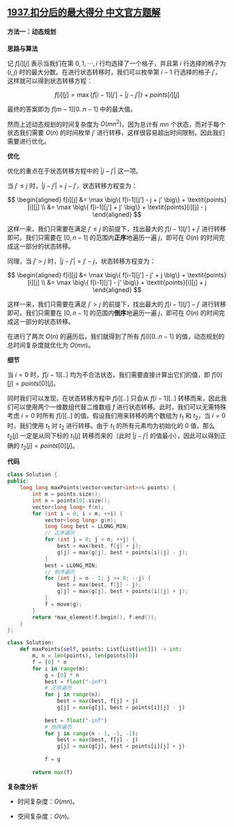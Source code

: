 ## [1937.扣分后的最大得分 中文官方题解](https://leetcode.cn/problems/maximum-number-of-points-with-cost/solutions/100000/kou-fen-hou-de-zui-da-de-fen-by-leetcode-60zl)
#### 方法一：动态规划

**思路与算法**

记 $f[i][j]$ 表示当我们在第 $0, 1, \cdots, i$ 行均选择了一个格子，并且第 $i$ 行选择的格子为 $(i, j)$ 时的最大分数。在进行状态转移时，我们可以枚举第 $i-1$ 行选择的格子 $j'$，这样就可以得到状态转移方程：

$$
f[i][j] = \max \big\{ f[i-1][j'] - |j - j'| \big\} + \textit{points}[i][j]
$$

最终的答案即为 $f[m-1][0..n-1]$ 中的最大值。

然而上述动态规划的时间复杂度为 $O(mn^2)$，因为总计有 $mn$ 个状态，而对于每个状态我们需要 $O(n)$ 的时间枚举 $j'$ 进行转移，这样很容易超出时间限制，因此我们需要进行优化。

**优化**

优化的重点在于状态转移方程中的 $|j-j'|$ 这一项。

当 $j' \leq j$ 时，$|j - j'| = j - j'$，状态转移方程变为：

$$
\begin{aligned}
f[i][j] &= \max \big\{ f[i-1][j'] - j + j' \big\} + \textit{points}[i][j] \\
&= \max \big\{ f[i-1][j'] + j' \big\} + \textit{points}[i][j] - j
\end{aligned}
$$

这样一来，我们只需要在满足 $j' \leq j$ 的前提下，找出最大的 $f[i-1][j'] + j'$ 进行转移即可。我们只需要在 $[0, n-1]$ 的范围内**正序**地遍历一遍 $j$，即可在 $O(n)$ 的时间完成这一部分的状态转移。

同理，当 $j' > j$ 时，$|j - j'| = j' - j$，状态转移方程变为：

$$
\begin{aligned}
f[i][j] &= \max \big\{ f[i-1][j'] - j' + j \big\} + \textit{points}[i][j] \\
&= \max \big\{ f[i-1][j'] - j' \big\} + \textit{points}[i][j] + j
\end{aligned}
$$

这样一来，我们只需要在满足 $j' > j$ 的前提下，找出最大的 $f[i-1][j'] - j'$ 进行转移即可。我们只需要在 $[0, n-1]$ 的范围内**倒序**地遍历一遍 $j$，即可在 $O(n)$ 的时间完成这一部分的状态转移。

在进行了两次 $O(n)$ 的遍历后，我们就得到了所有 $f[i][0..n-1]$ 的值，动态规划的总时间复杂度就优化为 $O(mn)$。

**细节**

当 $i=0$ 时，$f[i-1][..]$ 均为不合法状态，我们需要直接计算出它们的值，即 $f[0][j] = \textit{points}[0][j]$。

同时我们可以发现，在状态转移方程中 $f[i][..]$ 只会从 $f[i-1][..]$ 转移而来，因此我们可以使用两个一维数组代替二维数组 $f$ 进行状态转移。此时，我们可以无需特殊考虑 $i=0$ 时所有 $f[i][..]$ 的值。假设我们用来转移的两个数组为 $t_1$ 和 $t_2$，当 $i=0$ 时，我们使用 $t_1$ 对 $t_2$ 进行转移。由于 $t_1$ 的所有元素均为初始化的 $0$ 值，那么 $t_2[j]$ 一定是从同下标的 $t_1[j]$ 转移而来的（此时 $|j-j'|$ 的值最小），因此可以得到正确的 $t_2[j] = \textit{points}[0][j]$。

**代码**

```C++ [sol1-C++]
class Solution {
public:
    long long maxPoints(vector<vector<int>>& points) {
        int m = points.size();
        int n = points[0].size();
        vector<long long> f(n);
        for (int i = 0; i < m; ++i) {
            vector<long long> g(n);
            long long best = LLONG_MIN;
            // 正序遍历
            for (int j = 0; j < n; ++j) {
                best = max(best, f[j] + j);
                g[j] = max(g[j], best + points[i][j] - j);
            }
            best = LLONG_MIN;
            // 倒序遍历
            for (int j = n - 1; j >= 0; --j) {
                best = max(best, f[j] - j);
                g[j] = max(g[j], best + points[i][j] + j);
            }
            f = move(g);
        }
        return *max_element(f.begin(), f.end());
    }
};
```

```Python [sol1-Python3]
class Solution:
    def maxPoints(self, points: List[List[int]]) -> int:
        m, n = len(points), len(points[0])
        f = [0] * n
        for i in range(m):
            g = [0] * n
            best = float("-inf")
            # 正序遍历
            for j in range(n):
                best = max(best, f[j] + j)
                g[j] = max(g[j], best + points[i][j] - j)
            
            best = float("-inf")
            # 倒序遍历
            for j in range(n - 1, -1, -1):
                best = max(best, f[j] - j)
                g[j] = max(g[j], best + points[i][j] + j)
            
            f = g
        
        return max(f)
```

**复杂度分析**

- 时间复杂度：$O(mn)$。

- 空间复杂度：$O(n)$。